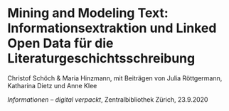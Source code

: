 # Mining and Modeling Text: Informationsextraktion und Linked Open Data für die Literaturgeschichtsschreibung 

Christof Schöch & Maria Hinzmann, mit Beiträgen von Julia Röttgermann, Katharina Dietz und Anne Klee

*Informationen – digital verpackt*, Zentralbibliothek Zürich, 23.9.2020
